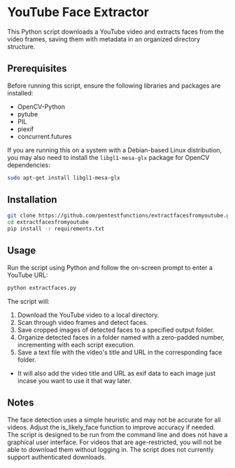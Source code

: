 # YouTube Face Extractor

This Python script downloads a YouTube video and extracts faces from the video frames, saving them with metadata in an organized directory structure.

## Prerequisites

Before running this script, ensure the following libraries and packages are installed:

- OpenCV-Python
- pytube
- PIL
- piexif
- concurrent.futures

If you are running this on a system with a Debian-based Linux distribution, you may also need to install the `libgl1-mesa-glx` package for OpenCV dependencies:

```bash
sudo apt-get install libgl1-mesa-glx
```

## Installation
```bash
git clone https://github.com/pentestfunctions/extractfacesfromyoutube.git
cd extractfacesfromyoutube
pip install -r requirements.txt
```

## Usage
Run the script using Python and follow the on-screen prompt to enter a YouTube URL:
```bash
python extractfaces.py
```

The script will:

1. Download the YouTube video to a local directory.
2. Scan through video frames and detect faces.
3. Save cropped images of detected faces to a specified output folder.
4. Organize detected faces in a folder named with a zero-padded number, incrementing with each script execution.
5. Save a text file with the video's title and URL in the corresponding face folder.
- It will also add the video title and URL as exif data to each image just incase you want to use it that way later.

## Notes
The face detection uses a simple heuristic and may not be accurate for all videos. Adjust the is_likely_face function to improve accuracy if needed.
The script is designed to be run from the command line and does not have a graphical user interface.
For videos that are age-restricted, you will not be able to download them without logging in. The script does not currently support authenticated downloads.
